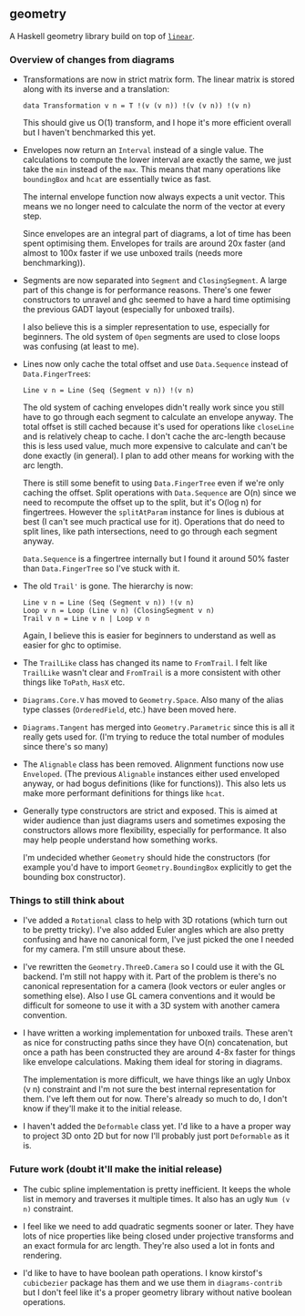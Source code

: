 ## geometry

A Haskell geometry library build on top of [`linear`](http://hackage.haskell.org/package/linear).

### Overview of changes from diagrams

* Transformations are now in strict matrix form. The linear matrix is
  stored along with its inverse and a translation:

  ```
  data Transformation v n = T !(v (v n)) !(v (v n)) !(v n)
  ```

  This should give us O(1) transform, and I hope it's more efficient
  overall but I haven't benchmarked this yet.

* Envelopes now return an `Interval` instead of a single value. The
  calculations to compute the lower interval are exactly the same, we
  just take the `min` instead of the `max`. This means that many
  operations like `boundingBox` and `hcat` are essentially twice as
  fast.

  The internal envelope function now always expects a unit vector.
  This means we no longer need to calculate the norm of the vector at
  every step.

  Since envelopes are an integral part of diagrams, a lot of time has
  been spent optimising them. Envelopes for trails are around 20x faster
  (and almost to 100x faster if we use unboxed trails (needs more
  benchmarking)).

* Segments are now separated into `Segment` and `ClosingSegment`. A
  large part of this change is for performance reasons. There's one
  fewer constructors to unravel and ghc seemed to have a hard time
  optimising the previous GADT layout (especially for unboxed trails).

  I also believe this is a simpler representation to use, especially for
  beginners. The old system of `Open` segments are used to close loops
  was confusing (at least to me).

* Lines now only cache the total offset and use `Data.Sequence` instead
  of `Data.FingerTree`s:

  ```
  Line v n = Line (Seq (Segment v n)) !(v n)
  ```

  The old system of caching envelopes didn't really work since you still
  have to go through each segment to calculate an envelope anyway. The
  total offset is still cached because it's used for operations like
  `closeLine` and is relatively cheap to cache. I don't cache the
  arc-length because this is less used value, much more expensive to
  calculate and can't be done exactly (in general). I plan to add other
  means for working with the arc length.

  There is still some benefit to using `Data.FingerTree` even if we're
  only caching the offset. Split operations with `Data.Sequence` are
  O(n) since we need to recompute the offset up to the split, but it's
  O(log n) for fingertrees. However the `splitAtParam` instance for
  lines is dubious at best (I can't see much practical use for it).
  Operations that do need to split lines, like path intersections, need
  to go through each segment anyway.

  `Data.Sequence` is a fingertree internally but I found it around 50%
  faster than `Data.FingerTree` so I've stuck with it.

* The old `Trail'` is gone. The hierarchy is now:

  ```
  Line v n = Line (Seq (Segment v n)) !(v n)
  Loop v n = Loop (Line v n) (ClosingSegment v n)
  Trail v n = Line v n | Loop v n
  ```

  Again, I believe this is easier for beginners to understand as well as
  easier for ghc to optimise.

* The `TrailLike` class has changed its name to `FromTrail`. I felt like
  `TrailLike` wasn't clear and `FromTrail` is a more consistent with
  other things like `ToPath`, `HasX` etc.

* `Diagrams.Core.V` has moved to `Geometry.Space`. Also many of the
  alias type classes (`OrderedField`, etc.) have been moved here.

* `Diagrams.Tangent` has merged into `Geometry.Parametric` since this is
  all it really gets used for. (I'm trying to reduce the total number
  of modules since there's so many)

* The `Alignable` class has been removed. Alignment functions now use
  `Enveloped`. (The previous `Alignable` instances either used enveloped
  anyway, or had bogus definitions (like for functions)). This also
  lets us make more performant definitions for things like `hcat`.

* Generally type constructors are strict and exposed. This is aimed at
  wider audience than just diagrams users and sometimes exposing the
  constructors allows more flexibility, especially for performance. It
  also may help people understand how something works.

  I'm undecided whether `Geometry` should hide the constructors (for
  example you'd have to import `Geometry.BoundingBox` explicitly to get
  the bounding box constructor).

### Things to still think about

* I've added a `Rotational` class to help with 3D rotations (which turn
  out to be pretty tricky). I've also added Euler angles which are also
  pretty confusing and have no canonical form, I've just picked the one
  I needed for my camera. I'm still unsure about these.

* I've rewritten the `Geometry.ThreeD.Camera` so I could use it with the
  GL backend. I'm still not happy with it. Part of the problem is
  there's no canonical representation for a camera (look vectors or
  euler angles or something else). Also I use GL camera conventions and
  it would be difficult for someone to use it with a 3D system with
  another camera convention.

* I have written a working implementation for unboxed trails. These
  aren't as nice for constructing paths since they have O(n)
  concatenation, but once a path has been constructed they are around
  4-8x faster for things like envelope calculations. Making them ideal
  for storing in diagrams.

  The implementation is more difficult, we have things like an ugly
  Unbox (v n) constraint and I'm not sure the best internal
  representation for them. I've left them out for now. There's already
  so much to do, I don't know if they'll make it to the initial release.

* I haven't added the `Deformable` class yet. I'd like to a have a
  proper way to project 3D onto 2D but for now I'll probably just port
  `Deformable` as it is.

### Future work (doubt it'll make the initial release)

* The cubic spline implementation is pretty inefficient. It keeps the
  whole list in memory and traverses it multiple times. It also has an
  ugly `Num (v n)` constraint.

* I feel like we need to add quadratic segments sooner or later. They
  have lots of nice properties like being closed under projective
  transforms and an exact formula for arc length. They're also used a
  lot in fonts and rendering.

* I'd like to have to have boolean path operations. I know kirstof's
  `cubicbezier` package has them and we use them in `diagrams-contrib`
  but I don't feel like it's a proper geometry library without native
  boolean operations.


